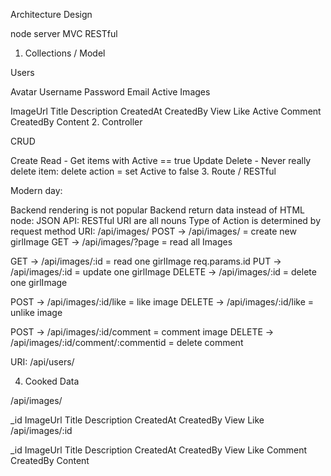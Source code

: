 Architecture Design

node server MVC RESTful

1. Collections / Model

Users

Avatar
Username
Password
Email
Active
Images

ImageUrl
Title
Description
CreatedAt
CreatedBy
View
Like
Active
Comment
CreatedBy
Content
2. Controller

CRUD

Create
Read - Get items with Active == true
Update
Delete - Never really delete item: delete action = set Active to false
3. Route / RESTful

Modern day:

Backend rendering is not popular
Backend return data instead of HTML
node: JSON
API: RESTful
URI are all nouns
Type of Action is determined by request method
URI: /api/images/ POST -> /api/images/ = create new girlImage GET -> /api/images/?page = read all Images

GET -> /api/images/:id = read one girlImage req.params.id PUT -> /api/images/:id = update one girlImage DELETE -> /api/images/:id = delete one girlImage

POST -> /api/images/:id/like = like image DELETE -> /api/images/:id/like = unlike image

POST -> /api/images/:id/comment = comment image DELETE -> /api/images/:id/comment/:commentid = delete comment

URI: /api/users/

4. Cooked Data

/api/images/

_id
ImageUrl
Title
Description
CreatedAt
CreatedBy
View
Like
/api/images/:id

_id
ImageUrl
Title
Description
CreatedAt
CreatedBy
View
Like
Comment
CreatedBy
Content